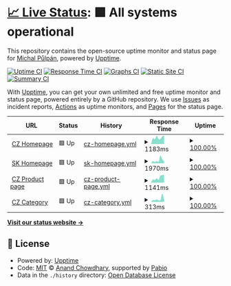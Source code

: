 # [📈 Live Status](https://michalpulpan.github.io/upptime-ecobamboo): <!--live status--> **🟩 All systems operational**

This repository contains the open-source uptime monitor and status page for [Michal Půlpán](https://michalpulpan.github.io/upptime-ecobamboo), powered by [Upptime](https://github.com/upptime/upptime).

[![Uptime CI](https://github.com/michalpulpan/upptime-ecobamboo/workflows/Uptime%20CI/badge.svg)](https://github.com/michalpulpan/upptime-ecobamboo/actions?query=workflow%3A%22Uptime+CI%22)
[![Response Time CI](https://github.com/michalpulpan/upptime-ecobamboo/workflows/Response%20Time%20CI/badge.svg)](https://github.com/michalpulpan/upptime-ecobamboo/actions?query=workflow%3A%22Response+Time+CI%22)
[![Graphs CI](https://github.com/michalpulpan/upptime-ecobamboo/workflows/Graphs%20CI/badge.svg)](https://github.com/michalpulpan/upptime-ecobamboo/actions?query=workflow%3A%22Graphs+CI%22)
[![Static Site CI](https://github.com/michalpulpan/upptime-ecobamboo/workflows/Static%20Site%20CI/badge.svg)](https://github.com/michalpulpan/upptime-ecobamboo/actions?query=workflow%3A%22Static+Site+CI%22)
[![Summary CI](https://github.com/michalpulpan/upptime-ecobamboo/workflows/Summary%20CI/badge.svg)](https://github.com/michalpulpan/upptime-ecobamboo/actions?query=workflow%3A%22Summary+CI%22)

With [Upptime](https://upptime.js.org), you can get your own unlimited and free uptime monitor and status page, powered entirely by a GitHub repository. We use [Issues](https://github.com/michalpulpan/upptime-ecobamboo/issues) as incident reports, [Actions](https://github.com/michalpulpan/upptime-ecobamboo/actions) as uptime monitors, and [Pages](https://michalpulpan.github.io/upptime-ecobamboo) for the status page.

<!--start: status pages-->
<!-- This summary is generated by Upptime (https://github.com/upptime/upptime) -->
<!-- Do not edit this manually, your changes will be overwritten -->
<!-- prettier-ignore -->
| URL | Status | History | Response Time | Uptime |
| --- | ------ | ------- | ------------- | ------ |
| <img alt="" src="https://icons.duckduckgo.com/ip3/ecobamboo.cz.ico" height="13"> [CZ Homepage](https://ecobamboo.cz) | 🟩 Up | [cz-homepage.yml](https://github.com/michalpulpan/upptime-ecobamboo/commits/HEAD/history/cz-homepage.yml) | <details><summary><img alt="Response time graph" src="./graphs/cz-homepage/response-time-week.png" height="20"> 1183ms</summary><br><a href="https://status.ecobm.cz/history/cz-homepage"><img alt="Response time 1058" src="https://img.shields.io/endpoint?url=https%3A%2F%2Fraw.githubusercontent.com%2Fmichalpulpan%2Fupptime-ecobamboo%2FHEAD%2Fapi%2Fcz-homepage%2Fresponse-time.json"></a><br><a href="https://status.ecobm.cz/history/cz-homepage"><img alt="24-hour response time 1108" src="https://img.shields.io/endpoint?url=https%3A%2F%2Fraw.githubusercontent.com%2Fmichalpulpan%2Fupptime-ecobamboo%2FHEAD%2Fapi%2Fcz-homepage%2Fresponse-time-day.json"></a><br><a href="https://status.ecobm.cz/history/cz-homepage"><img alt="7-day response time 1183" src="https://img.shields.io/endpoint?url=https%3A%2F%2Fraw.githubusercontent.com%2Fmichalpulpan%2Fupptime-ecobamboo%2FHEAD%2Fapi%2Fcz-homepage%2Fresponse-time-week.json"></a><br><a href="https://status.ecobm.cz/history/cz-homepage"><img alt="30-day response time 1058" src="https://img.shields.io/endpoint?url=https%3A%2F%2Fraw.githubusercontent.com%2Fmichalpulpan%2Fupptime-ecobamboo%2FHEAD%2Fapi%2Fcz-homepage%2Fresponse-time-month.json"></a><br><a href="https://status.ecobm.cz/history/cz-homepage"><img alt="1-year response time 1058" src="https://img.shields.io/endpoint?url=https%3A%2F%2Fraw.githubusercontent.com%2Fmichalpulpan%2Fupptime-ecobamboo%2FHEAD%2Fapi%2Fcz-homepage%2Fresponse-time-year.json"></a></details> | <details><summary><a href="https://status.ecobm.cz/history/cz-homepage">100.00%</a></summary><a href="https://status.ecobm.cz/history/cz-homepage"><img alt="All-time uptime 100.00%" src="https://img.shields.io/endpoint?url=https%3A%2F%2Fraw.githubusercontent.com%2Fmichalpulpan%2Fupptime-ecobamboo%2FHEAD%2Fapi%2Fcz-homepage%2Fuptime.json"></a><br><a href="https://status.ecobm.cz/history/cz-homepage"><img alt="24-hour uptime 100.00%" src="https://img.shields.io/endpoint?url=https%3A%2F%2Fraw.githubusercontent.com%2Fmichalpulpan%2Fupptime-ecobamboo%2FHEAD%2Fapi%2Fcz-homepage%2Fuptime-day.json"></a><br><a href="https://status.ecobm.cz/history/cz-homepage"><img alt="7-day uptime 100.00%" src="https://img.shields.io/endpoint?url=https%3A%2F%2Fraw.githubusercontent.com%2Fmichalpulpan%2Fupptime-ecobamboo%2FHEAD%2Fapi%2Fcz-homepage%2Fuptime-week.json"></a><br><a href="https://status.ecobm.cz/history/cz-homepage"><img alt="30-day uptime 100.00%" src="https://img.shields.io/endpoint?url=https%3A%2F%2Fraw.githubusercontent.com%2Fmichalpulpan%2Fupptime-ecobamboo%2FHEAD%2Fapi%2Fcz-homepage%2Fuptime-month.json"></a><br><a href="https://status.ecobm.cz/history/cz-homepage"><img alt="1-year uptime 100.00%" src="https://img.shields.io/endpoint?url=https%3A%2F%2Fraw.githubusercontent.com%2Fmichalpulpan%2Fupptime-ecobamboo%2FHEAD%2Fapi%2Fcz-homepage%2Fuptime-year.json"></a></details>
| <img alt="" src="https://icons.duckduckgo.com/ip3/ecobamboo.sk.ico" height="13"> [SK Homepage](https://ecobamboo.sk) | 🟩 Up | [sk-homepage.yml](https://github.com/michalpulpan/upptime-ecobamboo/commits/HEAD/history/sk-homepage.yml) | <details><summary><img alt="Response time graph" src="./graphs/sk-homepage/response-time-week.png" height="20"> 1970ms</summary><br><a href="https://status.ecobm.cz/history/sk-homepage"><img alt="Response time 2247" src="https://img.shields.io/endpoint?url=https%3A%2F%2Fraw.githubusercontent.com%2Fmichalpulpan%2Fupptime-ecobamboo%2FHEAD%2Fapi%2Fsk-homepage%2Fresponse-time.json"></a><br><a href="https://status.ecobm.cz/history/sk-homepage"><img alt="24-hour response time 1095" src="https://img.shields.io/endpoint?url=https%3A%2F%2Fraw.githubusercontent.com%2Fmichalpulpan%2Fupptime-ecobamboo%2FHEAD%2Fapi%2Fsk-homepage%2Fresponse-time-day.json"></a><br><a href="https://status.ecobm.cz/history/sk-homepage"><img alt="7-day response time 1970" src="https://img.shields.io/endpoint?url=https%3A%2F%2Fraw.githubusercontent.com%2Fmichalpulpan%2Fupptime-ecobamboo%2FHEAD%2Fapi%2Fsk-homepage%2Fresponse-time-week.json"></a><br><a href="https://status.ecobm.cz/history/sk-homepage"><img alt="30-day response time 2247" src="https://img.shields.io/endpoint?url=https%3A%2F%2Fraw.githubusercontent.com%2Fmichalpulpan%2Fupptime-ecobamboo%2FHEAD%2Fapi%2Fsk-homepage%2Fresponse-time-month.json"></a><br><a href="https://status.ecobm.cz/history/sk-homepage"><img alt="1-year response time 2247" src="https://img.shields.io/endpoint?url=https%3A%2F%2Fraw.githubusercontent.com%2Fmichalpulpan%2Fupptime-ecobamboo%2FHEAD%2Fapi%2Fsk-homepage%2Fresponse-time-year.json"></a></details> | <details><summary><a href="https://status.ecobm.cz/history/sk-homepage">100.00%</a></summary><a href="https://status.ecobm.cz/history/sk-homepage"><img alt="All-time uptime 100.00%" src="https://img.shields.io/endpoint?url=https%3A%2F%2Fraw.githubusercontent.com%2Fmichalpulpan%2Fupptime-ecobamboo%2FHEAD%2Fapi%2Fsk-homepage%2Fuptime.json"></a><br><a href="https://status.ecobm.cz/history/sk-homepage"><img alt="24-hour uptime 100.00%" src="https://img.shields.io/endpoint?url=https%3A%2F%2Fraw.githubusercontent.com%2Fmichalpulpan%2Fupptime-ecobamboo%2FHEAD%2Fapi%2Fsk-homepage%2Fuptime-day.json"></a><br><a href="https://status.ecobm.cz/history/sk-homepage"><img alt="7-day uptime 100.00%" src="https://img.shields.io/endpoint?url=https%3A%2F%2Fraw.githubusercontent.com%2Fmichalpulpan%2Fupptime-ecobamboo%2FHEAD%2Fapi%2Fsk-homepage%2Fuptime-week.json"></a><br><a href="https://status.ecobm.cz/history/sk-homepage"><img alt="30-day uptime 100.00%" src="https://img.shields.io/endpoint?url=https%3A%2F%2Fraw.githubusercontent.com%2Fmichalpulpan%2Fupptime-ecobamboo%2FHEAD%2Fapi%2Fsk-homepage%2Fuptime-month.json"></a><br><a href="https://status.ecobm.cz/history/sk-homepage"><img alt="1-year uptime 100.00%" src="https://img.shields.io/endpoint?url=https%3A%2F%2Fraw.githubusercontent.com%2Fmichalpulpan%2Fupptime-ecobamboo%2FHEAD%2Fapi%2Fsk-homepage%2Fuptime-year.json"></a></details>
| <img alt="" src="https://icons.duckduckgo.com/ip3/ecobamboo.cz.ico" height="13"> [CZ Product page](https://ecobamboo.cz/produkt/07014P-W/ecobamboo-podprsenka-s-vycpavkami-damske) | 🟩 Up | [cz-product-page.yml](https://github.com/michalpulpan/upptime-ecobamboo/commits/HEAD/history/cz-product-page.yml) | <details><summary><img alt="Response time graph" src="./graphs/cz-product-page/response-time-week.png" height="20"> 1141ms</summary><br><a href="https://status.ecobm.cz/history/cz-product-page"><img alt="Response time 974" src="https://img.shields.io/endpoint?url=https%3A%2F%2Fraw.githubusercontent.com%2Fmichalpulpan%2Fupptime-ecobamboo%2FHEAD%2Fapi%2Fcz-product-page%2Fresponse-time.json"></a><br><a href="https://status.ecobm.cz/history/cz-product-page"><img alt="24-hour response time 707" src="https://img.shields.io/endpoint?url=https%3A%2F%2Fraw.githubusercontent.com%2Fmichalpulpan%2Fupptime-ecobamboo%2FHEAD%2Fapi%2Fcz-product-page%2Fresponse-time-day.json"></a><br><a href="https://status.ecobm.cz/history/cz-product-page"><img alt="7-day response time 1141" src="https://img.shields.io/endpoint?url=https%3A%2F%2Fraw.githubusercontent.com%2Fmichalpulpan%2Fupptime-ecobamboo%2FHEAD%2Fapi%2Fcz-product-page%2Fresponse-time-week.json"></a><br><a href="https://status.ecobm.cz/history/cz-product-page"><img alt="30-day response time 974" src="https://img.shields.io/endpoint?url=https%3A%2F%2Fraw.githubusercontent.com%2Fmichalpulpan%2Fupptime-ecobamboo%2FHEAD%2Fapi%2Fcz-product-page%2Fresponse-time-month.json"></a><br><a href="https://status.ecobm.cz/history/cz-product-page"><img alt="1-year response time 974" src="https://img.shields.io/endpoint?url=https%3A%2F%2Fraw.githubusercontent.com%2Fmichalpulpan%2Fupptime-ecobamboo%2FHEAD%2Fapi%2Fcz-product-page%2Fresponse-time-year.json"></a></details> | <details><summary><a href="https://status.ecobm.cz/history/cz-product-page">100.00%</a></summary><a href="https://status.ecobm.cz/history/cz-product-page"><img alt="All-time uptime 100.00%" src="https://img.shields.io/endpoint?url=https%3A%2F%2Fraw.githubusercontent.com%2Fmichalpulpan%2Fupptime-ecobamboo%2FHEAD%2Fapi%2Fcz-product-page%2Fuptime.json"></a><br><a href="https://status.ecobm.cz/history/cz-product-page"><img alt="24-hour uptime 100.00%" src="https://img.shields.io/endpoint?url=https%3A%2F%2Fraw.githubusercontent.com%2Fmichalpulpan%2Fupptime-ecobamboo%2FHEAD%2Fapi%2Fcz-product-page%2Fuptime-day.json"></a><br><a href="https://status.ecobm.cz/history/cz-product-page"><img alt="7-day uptime 100.00%" src="https://img.shields.io/endpoint?url=https%3A%2F%2Fraw.githubusercontent.com%2Fmichalpulpan%2Fupptime-ecobamboo%2FHEAD%2Fapi%2Fcz-product-page%2Fuptime-week.json"></a><br><a href="https://status.ecobm.cz/history/cz-product-page"><img alt="30-day uptime 100.00%" src="https://img.shields.io/endpoint?url=https%3A%2F%2Fraw.githubusercontent.com%2Fmichalpulpan%2Fupptime-ecobamboo%2FHEAD%2Fapi%2Fcz-product-page%2Fuptime-month.json"></a><br><a href="https://status.ecobm.cz/history/cz-product-page"><img alt="1-year uptime 100.00%" src="https://img.shields.io/endpoint?url=https%3A%2F%2Fraw.githubusercontent.com%2Fmichalpulpan%2Fupptime-ecobamboo%2FHEAD%2Fapi%2Fcz-product-page%2Fuptime-year.json"></a></details>
| <img alt="" src="https://icons.duckduckgo.com/ip3/ecobamboo.cz.ico" height="13"> [CZ Category](https://ecobamboo.cz/kategorie/4/zeny/kalhotky) | 🟩 Up | [cz-category.yml](https://github.com/michalpulpan/upptime-ecobamboo/commits/HEAD/history/cz-category.yml) | <details><summary><img alt="Response time graph" src="./graphs/cz-category/response-time-week.png" height="20"> 313ms</summary><br><a href="https://status.ecobm.cz/history/cz-category"><img alt="Response time 270" src="https://img.shields.io/endpoint?url=https%3A%2F%2Fraw.githubusercontent.com%2Fmichalpulpan%2Fupptime-ecobamboo%2FHEAD%2Fapi%2Fcz-category%2Fresponse-time.json"></a><br><a href="https://status.ecobm.cz/history/cz-category"><img alt="24-hour response time 597" src="https://img.shields.io/endpoint?url=https%3A%2F%2Fraw.githubusercontent.com%2Fmichalpulpan%2Fupptime-ecobamboo%2FHEAD%2Fapi%2Fcz-category%2Fresponse-time-day.json"></a><br><a href="https://status.ecobm.cz/history/cz-category"><img alt="7-day response time 313" src="https://img.shields.io/endpoint?url=https%3A%2F%2Fraw.githubusercontent.com%2Fmichalpulpan%2Fupptime-ecobamboo%2FHEAD%2Fapi%2Fcz-category%2Fresponse-time-week.json"></a><br><a href="https://status.ecobm.cz/history/cz-category"><img alt="30-day response time 270" src="https://img.shields.io/endpoint?url=https%3A%2F%2Fraw.githubusercontent.com%2Fmichalpulpan%2Fupptime-ecobamboo%2FHEAD%2Fapi%2Fcz-category%2Fresponse-time-month.json"></a><br><a href="https://status.ecobm.cz/history/cz-category"><img alt="1-year response time 270" src="https://img.shields.io/endpoint?url=https%3A%2F%2Fraw.githubusercontent.com%2Fmichalpulpan%2Fupptime-ecobamboo%2FHEAD%2Fapi%2Fcz-category%2Fresponse-time-year.json"></a></details> | <details><summary><a href="https://status.ecobm.cz/history/cz-category">100.00%</a></summary><a href="https://status.ecobm.cz/history/cz-category"><img alt="All-time uptime 100.00%" src="https://img.shields.io/endpoint?url=https%3A%2F%2Fraw.githubusercontent.com%2Fmichalpulpan%2Fupptime-ecobamboo%2FHEAD%2Fapi%2Fcz-category%2Fuptime.json"></a><br><a href="https://status.ecobm.cz/history/cz-category"><img alt="24-hour uptime 100.00%" src="https://img.shields.io/endpoint?url=https%3A%2F%2Fraw.githubusercontent.com%2Fmichalpulpan%2Fupptime-ecobamboo%2FHEAD%2Fapi%2Fcz-category%2Fuptime-day.json"></a><br><a href="https://status.ecobm.cz/history/cz-category"><img alt="7-day uptime 100.00%" src="https://img.shields.io/endpoint?url=https%3A%2F%2Fraw.githubusercontent.com%2Fmichalpulpan%2Fupptime-ecobamboo%2FHEAD%2Fapi%2Fcz-category%2Fuptime-week.json"></a><br><a href="https://status.ecobm.cz/history/cz-category"><img alt="30-day uptime 100.00%" src="https://img.shields.io/endpoint?url=https%3A%2F%2Fraw.githubusercontent.com%2Fmichalpulpan%2Fupptime-ecobamboo%2FHEAD%2Fapi%2Fcz-category%2Fuptime-month.json"></a><br><a href="https://status.ecobm.cz/history/cz-category"><img alt="1-year uptime 100.00%" src="https://img.shields.io/endpoint?url=https%3A%2F%2Fraw.githubusercontent.com%2Fmichalpulpan%2Fupptime-ecobamboo%2FHEAD%2Fapi%2Fcz-category%2Fuptime-year.json"></a></details>

<!--end: status pages-->

[**Visit our status website →**](https://michalpulpan.github.io/upptime-ecobamboo)

## 📄 License

- Powered by: [Upptime](https://github.com/upptime/upptime)
- Code: [MIT](./LICENSE) © [Anand Chowdhary](https://anandchowdhary.com), supported by [Pabio](https://pabio.com)
- Data in the `./history` directory: [Open Database License](https://opendatacommons.org/licenses/odbl/1-0/)
